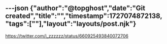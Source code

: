 ---json
{"author":"@topghost","date":"Git created","title":"","timestamp":1727074872138,"tags":[""],"layout":"layouts/post.njk"}
---
https://twitter.com/i_zzzzzz/status/660925493840072706
